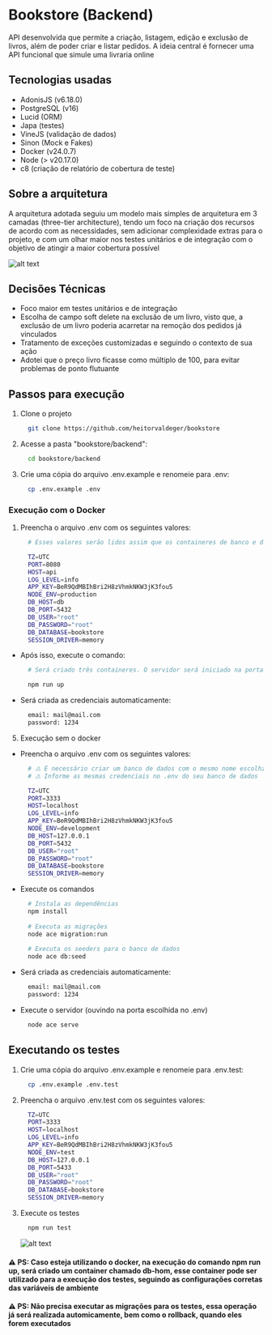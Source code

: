 # Bookstore (Backend)

API desenvolvida que permite a criação, listagem, edição e exclusão de livros, além de poder criar e listar pedidos. A ideia central é fornecer uma API funcional que simule uma livraria online

## Tecnologias usadas
- AdonisJS (v6.18.0)
- PostgreSQL (v16)
- Lucid (ORM)
- Japa (testes)
- VineJS (validação de dados)
- Sinon (Mock e Fakes)
- Docker (v24.0.7)
- Node (> v20.17.0)
- c8 (criação de relatório de cobertura de teste)

## Sobre a arquitetura
A arquitetura adotada seguiu um modelo mais simples de arquitetura em 3 camadas (three-tier architecture), tendo um foco na criação dos recursos de acordo com as necessidades, sem adicionar complexidade extras para o projeto, e com um olhar maior nos testes unitários e de integração com o objetivo de atingir a maior cobertura possível

![alt text](architecture.png)

## Decisões Técnicas
- Foco maior em testes unitários e de integração
- Escolha de campo soft delete na exclusão de um livro, visto que, a exclusão de um livro poderia acarretar na remoção dos pedidos já vinculados
- Tratamento de exceções customizadas e seguindo o contexto de sua ação
- Adotei que o preço livro ficasse como múltiplo de 100, para evitar problemas de ponto flutuante
  
## Passos para execução

1. Clone o projeto
    ```bash
      git clone https://github.com/heitorvaldeger/bookstore
    ```

2. Acesse a pasta "bookstore/backend":
    ```bash
      cd bookstore/backend
    ```

3. Crie uma cópia do arquivo .env.example e renomeie para .env:
    ```bash
      cp .env.example .env
    ```

### Execução com o Docker
  1. Preencha o arquivo .env com os seguintes valores:
      ```bash
        # Esses valores serão lidos assim que os containeres de banco e da API forem criados

        TZ=UTC
        PORT=8080
        HOST=api
        LOG_LEVEL=info
        APP_KEY=BeR9QdMBIhBri2H8zVhmkNKW3jK3fou5
        NODE_ENV=production
        DB_HOST=db
        DB_PORT=5432
        DB_USER="root"
        DB_PASSWORD="root"
        DB_DATABASE=bookstore
        SESSION_DRIVER=memory
      ```

  - Após isso, execute o comando:
    ```bash
      # Será criado três containeres. O servidor será iniciado na porta escolhida no .env

      npm run up
    ```
  - Será criada as credenciais automaticamente:
    ```bash
      email: mail@mail.com
      password: 1234
    ```

5. Execução sem o docker
  - Preencha o arquivo .env com os seguintes valores:
    ```bash
      # ⚠️ É necessário criar um banco de dados com o mesmo nome escolhido no .env
      # ⚠️ Informe as mesmas credenciais no .env do seu banco de dados

      TZ=UTC
      PORT=3333
      HOST=localhost
      LOG_LEVEL=info
      APP_KEY=BeR9QdMBIhBri2H8zVhmkNKW3jK3fou5
      NODE_ENV=development
      DB_HOST=127.0.0.1
      DB_PORT=5432
      DB_USER="root"
      DB_PASSWORD="root"
      DB_DATABASE=bookstore
      SESSION_DRIVER=memory
    ```
  - Execute os comandos
    ```bash
      # Instala as dependências
      npm install
      
      # Executa as migrações
      node ace migration:run
      
      # Executa os seeders para o banco de dados
      node ace db:seed
    ```

   - Será criada as credenciais automaticamente:
      ```bash
        email: mail@mail.com
        password: 1234
      ```

  - Execute o servidor (ouvindo na porta escolhida no .env)
    ```bash
      node ace serve
    ```

## Executando os testes
1. Crie uma cópia do arquivo .env.example e renomeie para .env.test:
    ```bash
      cp .env.example .env.test
    ```

2. Preencha o arquivo .env.test com os seguintes valores:
    ```bash
      TZ=UTC
      PORT=3333
      HOST=localhost
      LOG_LEVEL=info
      APP_KEY=BeR9QdMBIhBri2H8zVhmkNKW3jK3fou5
      NODE_ENV=test
      DB_HOST=127.0.0.1
      DB_PORT=5433
      DB_USER="root"
      DB_PASSWORD="root"
      DB_DATABASE=bookstore
      SESSION_DRIVER=memory
    ```

3. Execute os testes
    ```bash
      npm run test
    ```

    ![alt text](coverage.png)

#### ⚠️ PS: Caso esteja utilizando o docker, na execução do comando **npm run up**, será criado um container chamado db-hom, esse container pode ser utilizado para a execução dos testes, seguindo as configurações corretas das variáveis de ambiente

#### ⚠️ PS: Não precisa executar as migrações para os testes, essa operação já será realizada automicamente, bem como o rollback, quando eles forem executados